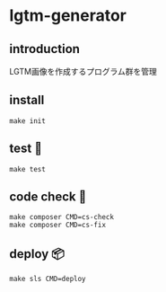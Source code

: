 # lgtm-generator
## introduction
LGTM画像を作成するプログラム群を管理

## install

```
make init
```

## test :rotating_light:
```
make test
```

## code check :shower:
```
make composer CMD=cs-check
make composer CMD=cs-fix
```

## deploy :package:
```
make sls CMD=deploy
```